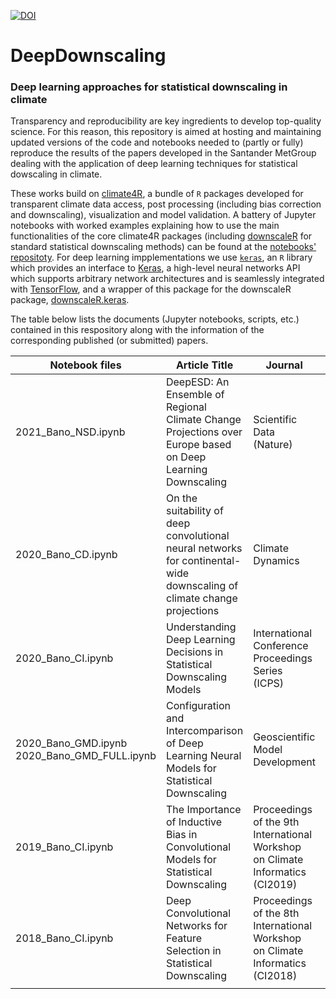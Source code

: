 [![DOI](https://zenodo.org/badge/DOI/10.5281/zenodo.3461087.svg)](https://doi.org/10.5281/zenodo.3461087)

# DeepDownscaling
### Deep learning approaches for statistical downscaling in climate

Transparency and reproducibility are key ingredients to develop top-quality science. For this reason, this repository is aimed at hosting and maintaining updated versions of the code and notebooks needed to (partly or fully) reproduce the results of the papers developed in the Santander MetGroup dealing with the application of deep learning techniques for statistical dowscaling in climate.

These works build on [climate4R](https://github.com/SantanderMetGroup/climate4R), a bundle of `R` packages developed for transparent climate data access, post processing (including bias correction and downscaling), visualization and model validation. A battery of Jupyter notebooks with worked examples explaining how to use the main functionalities of the core climate4R packages (including [downscaleR](https://github.com/SantanderMetGroup/downscaleR) for standard statistical downscaling methods) can be found at the [notebooks' repositoty](https://github.com/SantanderMetGroup/notebooks).
For deep learning impplementations we use [`keras`](https://cran.r-project.org/web/packages/keras/index.html), an `R` library which provides an interface to [Keras](https://keras.io), a high-level neural networks API which supports arbitrary network architectures and is seamlessly integrated with [TensorFlow](https://www.tensorflow.org), and a wrapper of this package for the downscaleR package, [downscaleR.keras](https://github.com/SantanderMetGroup/downscaleR.keras).

The table below lists the documents (Jupyter notebooks, scripts, etc.) contained in this respository along with the information of the corresponding published (or submitted) papers.
 
| Notebook files  | Article Title | Journal | Paper files 	
|---|---|---|---
| 2021_Bano_NSD.ipynb | DeepESD: An Ensemble of Regional Climate Change Projections over Europe based on Deep Learning Downscaling | Scientific Data (Nature) | 	-
| 2020_Bano_CD.ipynb | On the suitability of deep convolutional neural networks for continental-wide downscaling of climate change projections | Climate Dynamics | 	-
| 2020_Bano_CI.ipynb | Understanding Deep Learning Decisions in Statistical Downscaling Models | International Conference Proceedings Series (ICPS) | 	https://doi.org/10.1145/3429309.3429321 2020_Bano_CI.pdf
| 2020_Bano_GMD.ipynb 2020_Bano_GMD_FULL.ipynb | Configuration and Intercomparison of Deep Learning Neural Models for Statistical Downscaling | Geoscientific Model Development | 	https://doi.org/10.5194/gmd-2019-278 
| 2019_Bano_CI.ipynb | The Importance of Inductive Bias in Convolutional Models for Statistical Downscaling | Proceedings of the 9th International Workshop on Climate Informatics (CI2019) | http://dx.doi.org/10.5065/y82j-f154 2019_Bano_CI.pdf
| 2018_Bano_CI.ipynb | Deep Convolutional Networks for Feature Selection in Statistical Downscaling | Proceedings of the 8th International Workshop on Climate Informatics (CI2018) | http://dx.doi.org/10.5065/D6BZ64XQ 2018_Bano_CI.pdf
|  |  |  |
